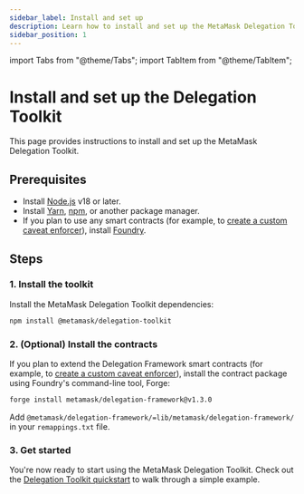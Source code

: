 ```yaml
---
sidebar_label: Install and set up
description: Learn how to install and set up the MetaMask Delegation Toolkit.
sidebar_position: 1
---
```


import Tabs from "@theme/Tabs";
import TabItem from "@theme/TabItem";

# Install and set up the Delegation Toolkit

This page provides instructions to install and set up the MetaMask Delegation Toolkit.

## Prerequisites

- Install [Node.js](https://nodejs.org/en/blog/release/v18.18.0) v18 or later.
- Install [Yarn](https://yarnpkg.com/),
  [npm](https://docs.npmjs.com/downloading-and-installing-node-js-and-npm), or another package manager.
- If you plan to use any smart contracts (for example, to
  [create a custom caveat enforcer](../how-to/create-delegation/create-custom-caveat-enforcer.md)), install
  [Foundry](https://book.getfoundry.sh/getting-started/installation).

## Steps

### 1. Install the toolkit

Install the MetaMask Delegation Toolkit dependencies:

```bash npm2yarn
npm install @metamask/delegation-toolkit
```

### 2. (Optional) Install the contracts

If you plan to extend the Delegation Framework smart contracts (for example, to
[create a custom caveat enforcer](../how-to/create-delegation/create-custom-caveat-enforcer.md)), install the contract
package using Foundry's command-line tool, Forge:

```bash
forge install metamask/delegation-framework@v1.3.0
```

Add `@metamask/delegation-framework/=lib/metamask/delegation-framework/` in your `remappings.txt` file.

### 3. Get started

You're now ready to start using the MetaMask Delegation Toolkit.
Check out the [Delegation Toolkit quickstart](delegation-toolkit-quickstart.md) to walk through a simple example.
